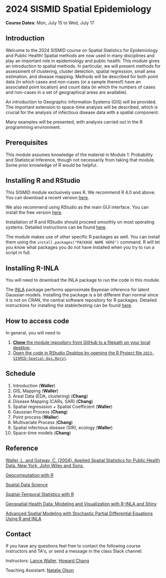 
# 2024 SISMID Spatial Epidemiology

**Course Dates**: Mon, July 15 to Wed, July 17

## Introduction

Welcome to the 2024 SISMID course on Spatial Statistics for Epidemiology and Public Health! 
Spatial methods are now used in many disciplines and play an important role in epidemiology and public health. This module gives an introduction to spatial methods. In particular, we will present methods for assessment of clustering, cluster detection, spatial regression, small area estimation, and disease mapping. Methods will be described for both point data (in which cases and non-cases (or a sample thereof) have an associated point location) and count data (in which the numbers of cases and non-cases in a set of geographical areas are available).

An introduction to Geographic Information Systems (GIS) will be provided. The important extension to space-time analysis will be described, which is crucial for the analysis of infectious disease data with a spatial component.

Many examples will be presented, with analysis carried out in the R programming environment.

## Prerequisites

This module assumes knowledge of the material in Module 1: Probability and Statistical Inference, though not necessarily from taking that module. Some prior knowledge of R would be helpful.

## Installing R and RStudio

This SISMID module exclusively uses R. We recommend R 4.0 and above. You can download a recent version [here](https://www.r-project.org/).

We also recommend using RStudio as the main GUI interface. You can install the free version [here](https://posit.co/download/rstudio-desktop/). 

Installation of R and RStudio should proceed smoothly on most operating systems. Detailed instructions can be found [here](http://rafalab.dfci.harvard.edu/dsbook/installing-r-rstudio.html). 

The module makes use of other specific R packages as well. You can install them using the `install.packages("PACKAGE NAME HERE")` command. R will let you know what packages you do not have installed when you try to run a script in full.

## Installing R-INLA

You will need to download the INLA package to run the code in this module. 

The [INLA](https://www.r-inla.org/) package performs approximate Bayesian inference for latent Gaussian models. Installing the package is a bit different than normal since it is not on CRAN, the central software repository for R packages. Detailed instructions for installing the stable/testing can be found [here](https://www.r-inla.org/download-install).

## How to access code 

In general, you will need to 

1. [**Clone** the module repository from GitHub to a filepath on your local desktop](https://docs.github.com/en/repositories/creating-and-managing-repositories/cloning-a-repository).
2. [Open the code in RStudio Desktop by opening the R Project file `2023-SISMID-Spatial-Epi.Rproj`](https://support.posit.co/hc/en-us/articles/200526207-Using-RStudio-Projects). 

## Schedule

1. Introduction (**Waller**)
2. GIS, Mapping (**Waller**)
3. Areal Data (EDA, clustering) (**Chang**)
4. Disease Mapping  (CARs, SAR) (**Chang**)
5. Spatial regresssion + Spatial Coefficient (**Waller**)
6. Gaussian Process (**Chang**)
7. Point process (**Waller**)
8. Multivariate Process (**Chang**)
9. Spatial infectious disease (SIR), ecology (**Waller**)
10. Space-time models (**Chang**)

## Reference

[Waller, L. and Gotway, C. (2004). Applied Spatial Statistics for Public Health Data. New York, John Wiley and Sons.](https://onlinelibrary-wiley-com.proxy.library.emory.edu/doi/book/10.1002/0471662682)

[Geocomputation with R](https://r.geocompx.org/index.html)

[Spatial Data Science](https://r-spatial.org/book/)

[Spatial-Temporal Statistics with R](https://spacetimewithr.org/)

[Geospatial Health Data: Modeling and Visualization with R-INLA and Shiny](https://www.paulamoraga.com/book-geospatial/)

[Advanced Spatial Modeling with Stochastic Partial Differential Equations Using R and INLA](https://becarioprecario.bitbucket.io/spde-gitbook/index.html)

## Contact

If you have any questions feel free to contact the following course instructors and TA's, or send a message in the class Slack channel.

Instructors: [Lance Waller](mailto:lwaller@emory.edu), [Howard Chang](mailto:hhchang.emory.edu)

Teaching Assistant: [Natalie Olson](mailto:natalie.olson@emory.edu)